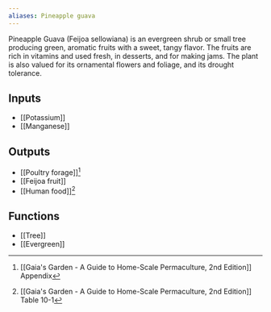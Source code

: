 ```yaml
---
aliases: Pineapple guava
---
```

Pineapple Guava (Feijoa sellowiana) is an evergreen shrub or small tree producing green, aromatic fruits with a sweet, tangy flavor. The fruits are rich in vitamins and used fresh, in desserts, and for making jams. The plant is also valued for its ornamental flowers and foliage, and its drought tolerance.

## Inputs
- [[Potassium]]
- [[Manganese]]
## Outputs
- [[Poultry forage]][^1]
- [[Feijoa fruit]]
- [[Human food]][^2]

## Functions
- [[Tree]]
- [[Evergreen]]

[^1]: [[Gaia's Garden - A Guide to Home-Scale Permaculture, 2nd Edition]] Appendix
[^2]: [[Gaia's Garden - A Guide to Home-Scale Permaculture, 2nd Edition]] Table 10-1
